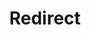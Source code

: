 ﻿---
layout: src/layouts/Redirect.astro
title: Redirect
redirect: https://octopus.com/docs/deployments/azure/deploying-a-package-to-an-azure-web-app/deploying-web-jobs
pubDate:  2023-01-01
navSearch: false
navSitemap: false
navMenu: false
---
